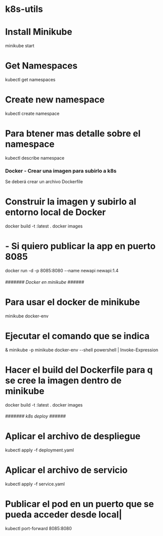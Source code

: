 # k8s-utils

# Install Minikube
minikube start

# Get Namespaces
kubectl get namespaces

# Create new namespace
kubectl create namespace <namespace-name>

# Para btener mas detalle sobre el namespace
kubectl describe namespace <namespace-name>

### Docker - Crear una imagen para subirlo a k8s
Se deberá crear un archivo Dockerfile

# Construir la imagen y subirlo al entorno local de Docker
docker build -t <aplication-name>:latest .
docker images

# - Si quiero publicar la app en puerto 8085
docker run -d -p 8085:8080 --name newapi newapi:1.4

###### ####### Docker en minikube ###### #######

# Para usar el docker de minikube
minikube docker-env

# Ejecutar el comando que se indica
& minikube -p minikube docker-env --shell powershell | Invoke-Expression

# Hacer el build del Dockerfile para q se cree la imagen dentro de minikube
docker build -t <aplication-name>:latest .
docker images 


###### ####### k8s deploy ###### #######
# Aplicar el archivo de despliegue
kubectl apply -f deployment.yaml

# Aplicar el archivo de servicio
kubectl apply -f service.yaml

# Publicar el pod en un puerto que se pueda acceder desde local| 
kubectl port-forward <application-name> 8085:8080